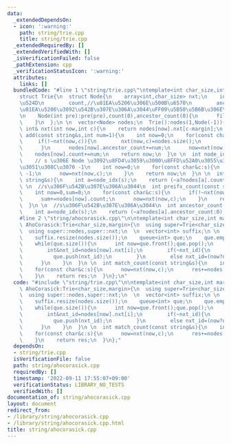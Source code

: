 ```yaml
---
data:
  _extendedDependsOn:
  - icon: ':warning:'
    path: string/trie.cpp
    title: string/trie.cpp
  _extendedRequiredBy: []
  _extendedVerifiedWith: []
  _isVerificationFailed: false
  _pathExtension: cpp
  _verificationStatusIcon: ':warning:'
  attributes:
    links: []
  bundledCode: "#line 1 \"string/trie.cpp\"\ntemplate<int char_size,int margin>\n\
    struct Trie{\n  struct Node{\n    array<int,char_size> nxt;\n    int pre,//\u624B\
    \u524D\n        count,//\u81EA\u5206\u306E\u500B\u6570\n        ancestor_count;//\uFF08\
    \u81EA\u5206\u3092\u542B\u307E\u306A\u3044\uFF09\u5B50\u5B6B\u306E\u500B\u6570\
    \n    Node(int pre):pre(pre),count(0),ancestor_count(0){\n      fill(nxt.begin(),nxt.end(),-1);\n\
    \    }\n  };\n \n  vector<Node> nodes;\n  Trie():nodes(1,Node(-1)){}\n  \n  inline\
    \ int& nxt(int now,int c){\n    return nodes[now].nxt[c-margin];\n  }\n \n  int\
    \ add(const string&s,int num=1){\n    int now=0;\n    for(const char&c:s){\n \
    \     if(!~nxt(now,c)){\n        nxt(now,c)=nodes.size();\n        nodes.emplace_back(Node(now));\n\
    \      }\n      nodes[now].ancestor_count+=num;\n      now=nxt(now,c);\n    }\n\
    \    nodes[now].count+=num;\n    return now;\n  }\n \n  int node_idx(const string&s){\n\
    \    // s \u306E Node \u3092\u8FD4\u3059\u3000\u8FFD\u52A0\u3055\u308C\u3066\u7121\
    \u3051\u308C\u3070 -1\n    int now=0;\n    for(const char&c:s){\n      if(!~nxt(now,c))return\
    \ -1;\n      now=nxt(now,c);\n    }\n    return now;\n  }\n \n  int count(const\
    \ string&s){\n    int a=node_idx(s);\n    return (~a?nodes[a].count:0);\n  }\n\
    \ \n  //s\u306F\u542B\u307E\u306A\u3044\n  int preifx_count(const string&s){\n\
    \    int now=0,sum=0;\n    for(const char&c:s){\n      if(!~nxt(now,c))break;\n\
    \      sum+=nodes[now].count;\n      now=nxt(now,c);\n    }\n    return sum;\n\
    \  }\n \n  //s\u306F\u542B\u307E\u306A\u3044\n  int ancestor_count(const string&s){\n\
    \    int a=node_idx(s);\n    return (~a?nodes[a].ancestor_count:0);\n  }\n};\n\
    #line 2 \"string/ahocorasick.cpp\"\n\ntemplate<int char_size,int margin>\nstruct\
    \ AhoCorasick:Trie<char_size,margin>{\n  using super=Trie<char_size,margin>;\n\
    \  using super::nodes,super::nxt;\n  \n  vector<int> suffix;\n \n  void build(){\n\
    \    suffix.resize(nodes.size());\n    queue<int> que;\n    que.emplace(0);\n\
    \    while(que.size()){\n      int now=que.front();que.pop();\n      for(int i=0;i<char_size;i++){\n\
    \        int&nxt_id=nodes[now].nxt[i];\n        if(~nxt_id){\n          suffix[nxt_id]=(now?nodes[suffix[now]].nxt[i]:0);\n\
    \          que.push(nxt_id);\n        }\n        else nxt_id=(now?nodes[suffix[now]].nxt[i]:0);\n\
    \      }\n    }\n  }\n \n  int match_count(const string&s){\n    int res=0,now=0;\n\
    \    for(const char&c:s){\n      now=nxt(now,c);\n      res+=nodes[now].count;\n\
    \    }\n    return res;\n  }\n};\n"
  code: "#include \"string/trie.cpp\"\n\ntemplate<int char_size,int margin>\nstruct\
    \ AhoCorasick:Trie<char_size,margin>{\n  using super=Trie<char_size,margin>;\n\
    \  using super::nodes,super::nxt;\n  \n  vector<int> suffix;\n \n  void build(){\n\
    \    suffix.resize(nodes.size());\n    queue<int> que;\n    que.emplace(0);\n\
    \    while(que.size()){\n      int now=que.front();que.pop();\n      for(int i=0;i<char_size;i++){\n\
    \        int&nxt_id=nodes[now].nxt[i];\n        if(~nxt_id){\n          suffix[nxt_id]=(now?nodes[suffix[now]].nxt[i]:0);\n\
    \          que.push(nxt_id);\n        }\n        else nxt_id=(now?nodes[suffix[now]].nxt[i]:0);\n\
    \      }\n    }\n  }\n \n  int match_count(const string&s){\n    int res=0,now=0;\n\
    \    for(const char&c:s){\n      now=nxt(now,c);\n      res+=nodes[now].count;\n\
    \    }\n    return res;\n  }\n};"
  dependsOn:
  - string/trie.cpp
  isVerificationFile: false
  path: string/ahocorasick.cpp
  requiredBy: []
  timestamp: '2022-09-11 17:55:07+09:00'
  verificationStatus: LIBRARY_NO_TESTS
  verifiedWith: []
documentation_of: string/ahocorasick.cpp
layout: document
redirect_from:
- /library/string/ahocorasick.cpp
- /library/string/ahocorasick.cpp.html
title: string/ahocorasick.cpp
---
```

